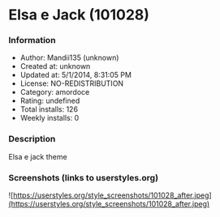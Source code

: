 # Elsa e Jack (101028)

### Information
- Author: Mandii135 (unknown)
- Created at: unknown
- Updated at: 5/1/2014, 8:31:05 PM
- License: NO-REDISTRIBUTION
- Category: amordoce
- Rating: undefined
- Total installs: 126
- Weekly installs: 0


### Description
Elsa e jack theme


### Screenshots (links to userstyles.org)
![https://userstyles.org/style_screenshots/101028_after.jpeg](https://userstyles.org/style_screenshots/101028_after.jpeg)


